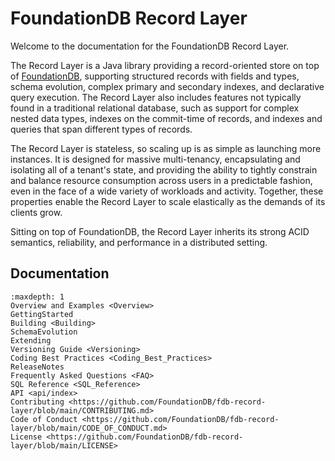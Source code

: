 # FoundationDB Record Layer
  
Welcome to the documentation for the FoundationDB Record Layer.

The Record Layer is a Java library providing a record-oriented store on top of
[FoundationDB](https://www.foundationdb.org), supporting structured records with
fields and types, schema evolution, complex primary and secondary indexes, 
and declarative query execution.  The Record Layer also includes features not 
typically found in a traditional relational database, such as support for 
complex nested data types, indexes on the commit-time of records, and indexes 
and queries that span different types of records.

The Record Layer is stateless, so scaling up is as simple as launching more instances.
It is designed for massive multi-tenancy, encapsulating and isolating all of a tenant's
state, and providing the ability to tightly constrain and balance resource consumption
across users in a predictable fashion, even in the face of a wide variety of workloads
and activity. Together, these properties enable the Record Layer to scale elastically
as the demands of its clients grow.

Sitting on top of FoundationDB, the Record Layer inherits its strong ACID semantics,
reliability, and performance in a distributed setting.

## Documentation

```{toctree}
:maxdepth: 1
Overview and Examples <Overview>
GettingStarted
Building <Building>
SchemaEvolution
Extending
Versioning Guide <Versioning>
Coding Best Practices <Coding_Best_Practices>
ReleaseNotes
Frequently Asked Questions <FAQ>
SQL Reference <SQL_Reference>
API <api/index>
Contributing <https://github.com/FoundationDB/fdb-record-layer/blob/main/CONTRIBUTING.md>
Code of Conduct <https://github.com/FoundationDB/fdb-record-layer/blob/main/CODE_OF_CONDUCT.md>
License <https://github.com/FoundationDB/fdb-record-layer/blob/main/LICENSE>
```
